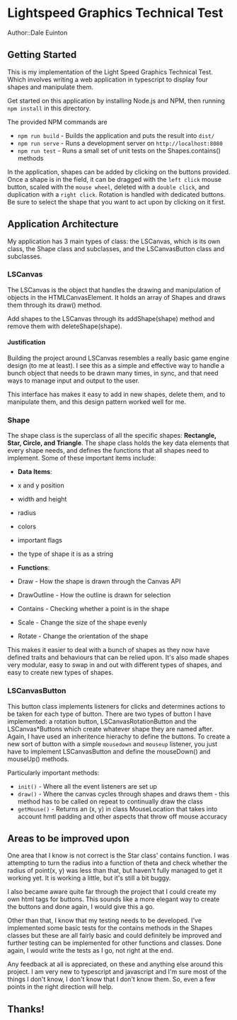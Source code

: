 # Lightspeed Graphics Technical Test

Author::Dale Euinton 

## Getting Started 

This is my implementation of the Light Speed Graphics Technical Test. Which 
involves writing a web application in typescript to display four shapes and 
manipulate them. 

Get started on this application by installing Node.js and NPM, then running 
`npm install` in this directory.

The provided NPM commands are

- `npm run build` - Builds the application and puts the result into `dist/`
- `npm run serve` - Runs a development server on `http://localhost:8080`
- `npm run test` - Runs a small set of unit tests on the Shapes.contains() methods 

In the application, shapes can be added by clicking on the buttons provided. Once a shape is in the field, it can be dragged with the `left click` mouse button, scaled with the `mouse wheel`, deleted with a `double click`, and duplication with a `right click`. Rotation is handled with dedicated buttons. Be sure to select the shape that you want to act upon by clicking on it first. 

## Application Architecture 

My application has 3 main types of class: the LSCanvas, which is its own class, the Shape class and subclasses, and the LSCanvasButton class and subclasses. 

### LSCanvas 

The LSCanvas is the object that handles the drawing and manipulation of objects in the HTMLCanvasElement. It holds an array of Shapes and draws them through its draw() method. 

Add shapes to the LSCanvas through its addShape(shape) method and remove them with deleteShape(shape). 

#### Justification

Building the project around LSCanvas resembles a really basic game engine design (to me at least). I see this as a simple and effective way to handle a bunch object that needs to be drawn many times, in sync, and that need ways to manage input and output to the user. 

This interface has makes it easy to add in new shapes, delete them, and to manipulate them, and this design pattern worked well for me. 

### Shape 

The shape class is the superclass of all the specific shapes: **Rectangle, Star, Circle, and Triangle**. The shape class holds the key data elements that every shape needs, and defines the functions that all shapes need to implement. Some of these important items include:

* **Data Items**:
* x and y position
* width and height
* radius 
* colors
* important flags
* the type of shape it is as a string 

* **Functions**: 
* Draw - How the shape is drawn through the Canvas API 
* DrawOutline - How the outline is drawn for selection
* Contains - Checking whether a point is in the shape
* Scale - Change the size of the shape evenly 
* Rotate - Change the orientation of the shape 

This makes it easier to deal with a bunch of shapes as they now have defined traits and behaviours that can be relied upon. It's also made shapes very modular, easy to swap in and out with different types of shapes, and easy to create new types of shapes.

### LSCanvasButton 

This button class implements listeners for clicks and determines actions to be taken for each type of button. There are two types of button I have implemented: a rotation button, LSCanvasRotationButton and the LSCanvas\*Buttons which create whatever shape they are named after. Again, I have used an inheritence hierachy to define the buttons. To create a new sort of button with a simple `mousedown` and `mouseup` listener, you just have to implement LSCanvasButton and define the mouseDown() and mouseUp() methods. 

Particularly important methods: 

* `init()` - Where all the event listeners are set up
* `draw()` - Where the canvas cycles through shapes and draws them - this method has to be called on repeat to continually draw the class
* `getMouse()` - Returns an (x, y) in class MouseLocation that takes into account hmtl padding and other aspects that throw off mouse accuracy

## Areas to be improved upon

One area that I know is not correct is the Star class' contains function. I was attempting to turn the radius into a function of theta and check whether the radius of point(x, y) was less than that, but haven't fully managed to get it working yet. It is working a little, but it's still a bit buggy. 

I also became aware quite far through the project that I could create my own html tags for buttons. This sounds like a more elegant way to create the buttons and done again, I would give this a go. 

Other than that, I know that my testing needs to be developed. I've implemented some basic tests for the contains methods in the Shapes classes but these are all fairly basic and could definitely be improved and further testing can be implemented for other functions and classes. Done again, I would write the tests as I go, not right at the end. 

Any feedback at all is appreciated, on these and anything else around this project. I am very new to typescript and javascript and I'm sure most of the things I don't know, I don't know that I don't know them. So, even a few points in the right direction will help.

## Thanks! 




